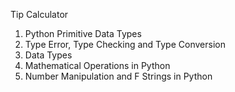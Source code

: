 Tip Calculator
1. Python Primitive Data Types
2. Type Error, Type Checking and Type Conversion
3. Data Types
4. Mathematical Operations in Python
5. Number Manipulation and F Strings in Python